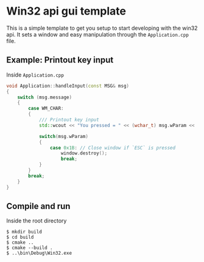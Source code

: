 # Win32 api gui template
This is a simple template to get you setup to start developing with the win32 api.
It sets a window and easy manipulation through the `Application.cpp` file.

## Example: Printout key input
Inside `Application.cpp`
```c++
void Application::handleInput(const MSG& msg)
{
    switch (msg.message)
    {
        case WM_CHAR:
        {
            /// Printout key input
            std::wcout << "You pressed = " << (wchar_t) msg.wParam << '\n';

            switch(msg.wParam)
            {
                case 0x1B: // Close window if `ESC` is pressed
                    window.destroy();
                    break;
            }
        }
        break;
    }
}
```

## Compile and run
Inside the root directory
```
$ mkdir build
$ cd build
$ cmake ..
$ cmake --build .
$ ..\bin\Debug\Win32.exe
```
